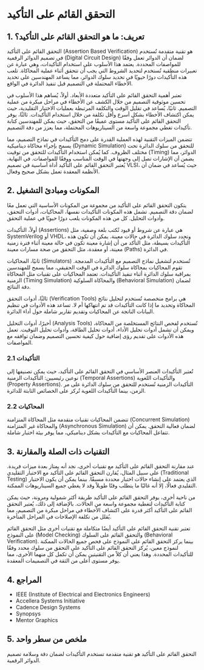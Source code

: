 # التحقق القائم على التأكيد

## 1. تعريف: ما هو **التحقق القائم على التأكيد**؟
التحقق القائم على التأكيد (Assertion Based Verification) هو تقنية متقدمة تُستخدم في تصميم الدوائر الرقمية (Digital Circuit Design) لضمان أن الدوائر تعمل وفقًا للمواصفات المحددة. يعتمد هذا الأسلوب على استخدام التأكيدات، وهي عبارة عن تعبيرات منطقية تُستخدم لتحديد الشروط التي يجب أن تتحقق أثناء عملية المحاكاة. تلعب هذه التأكيدات دورًا حيويًا في تحديد سلوك الدوائر، مما يساعد المهندسين على تحديد الأخطاء المحتملة في التصميم قبل تنفيذ الدائرة في الواقع.

تعتبر أهمية التحقق القائم على التأكيد متعددة الأبعاد. أولاً، يُساهم هذا الأسلوب في تحسين موثوقية التصميم من خلال الكشف عن الأخطاء في مراحل مبكرة من عملية التصميم. ثانيًا، يُساعد في تقليل الوقت والتكلفة المرتبطة بعمليات الاختبار التقليدية، حيث يمكن اكتشاف الأخطاء بشكل أسرع وأقل تكلفة من خلال استخدام التأكيدات. ثالثًا، يوفر التحقق القائم على التأكيد مستوى عميقًا من التحقق، حيث يمكن للمهندسين كتابة تأكيدات تغطي مجموعة واسعة من السيناريوهات المحتملة، مما يعزز من دقة التصميم.

تتضمن الميزات التقنية لهذه العملية القدرة على دمج التأكيدات في نماذج التصميم، مما يسمح بإجراء محاكاة ديناميكية (Dynamic Simulation) للتحقق من سلوك الدائرة تحت مختلف الظروف. كما يُمكن استخدام التأكيدات للتحقق من توقيت (Timing) الدوائر، مما يضمن أن الإشارات تصل إلى وجهتها في الوقت المناسب ووفقًا للمواصفات. في النهاية، يُعتبر التحقق القائم على التأكيد أداة أساسية في تصميم VLSI، حيث يُساعد في ضمان أن الأنظمة المعقدة تعمل بشكل صحيح وفعال.

## 2. المكونات ومبادئ التشغيل
يتكون التحقق القائم على التأكيد من مجموعة من المكونات الأساسية التي تعمل معًا لضمان دقة التصميم. تشمل هذه المكونات التأكيدات نفسها، المحاكيات، أدوات التحقق، وأدوات التحليل. كل من هذه المكونات يلعب دورًا حيويًا في عملية التحقق.

أولاً، التأكيدات (Assertions) هي عبارة عن شروط أو قيود تُكتب بلغة وصفية، مثل SystemVerilog أو VHDL، وتحدد سلوك الدائرة في حالات معينة. يمكن أن تكون هذه التأكيدات بسيطة، مثل التأكد من أن إشارة معينة تكون في حالة معينة أثناء فترة زمنية معينة، أو معقدة، مثل التحقق من صحة مسارات معينة (Paths) في الدائرة.

ثانيًا، المحاكيات (Simulators) تُستخدم لتشغيل نماذج التصميم مع التأكيدات المدمجة. تقوم المحاكيات بمحاكاة سلوك الدائرة في الوقت الحقيقي، مما يسمح للمهندسين بمراقبة سلوك الدائرة أثناء تنفيذ التأكيدات. تعتمد المحاكيات على تقنيات مثل المحاكاة الزمنية (Timing Simulation) والمحاكاة السلوكية (Behavioral Simulation) لضمان دقة النتائج.

ثالثًا، أدوات التحقق (Verification Tools) هي برامج متخصصة تُستخدم لتحليل نتائج المحاكاة وتحديد ما إذا كانت التأكيدات قد تم انتهاكها أم لا. تساعد هذه الأدوات في تنظيم البيانات الناتجة عن المحاكيات وتقديم تقارير شاملة حول أداء الدائرة.

أخيرًا، أدوات التحليل (Analysis Tools) تُستخدم لفحص النتائج المستخلصة من المحاكاة، ويمكن أن تشمل أدوات تحليل الأداء، أدوات تحليل الطاقة، وأدوات تحليل التوقيت. تعمل هذه الأدوات على تقديم رؤى إضافية حول كيفية تحسين التصميم وضمان توافقه مع المواصفات.

### 2.1 التأكيدات
تُعتبر التأكيدات العنصر الأساسي في التحقق القائم على التأكيد، حيث يمكن تصنيفها إلى نوعين رئيسيين: التأكيدات الزمنية (Temporal Assertions) والتأكيدات اللغوية (Property Assertions). التأكيدات الزمنية تُستخدم للتحقق من سلوك الدائرة على مر الزمن، بينما التأكيدات اللغوية تُركز على الخصائص الثابتة للدائرة.

### 2.2 المحاكيات
تتضمن المحاكيات تقنيات متقدمة مثل المحاكاة المتزامنة (Concurrent Simulation) والمحاكاة غير المتزامنة (Asynchronous Simulation) لضمان فعالية التحقق. يمكن أن تتفاعل المحاكيات مع التأكيدات بشكل ديناميكي، مما يوفر بيئة اختبار شاملة.

## 3. التقنيات ذات الصلة والمقارنة
عند مقارنة التحقق القائم على التأكيد مع تقنيات أخرى، نجد أنه يمتاز بعدة ميزات فريدة. على سبيل المثال، يُقارن التحقق القائم على التأكيد مع الاختبار التقليدي (Traditional Testing) الذي يعتمد على إنشاء حالات اختبار محددة مسبقًا. بينما يمكن أن يكون الاختبار التقليدي فعالًا، إلا أنه غالبًا ما يتطلب وقتًا طويلاً وقد لا يغطي جميع السيناريوهات الممكنة.

من ناحية أخرى، يوفر التحقق القائم على التأكيد طريقة أكثر شمولية ومرونة، حيث يمكن كتابة التأكيدات لتغطية مجموعة واسعة من الحالات. بالإضافة إلى ذلك، يُعتبر التحقق القائم على التأكيد أكثر قدرة على اكتشاف الأخطاء في مراحل مبكرة من التصميم، مما يُقلل من تكلفة الإصلاحات في المراحل المتأخرة.

تعتبر تقنية التحقق القائم على التأكيد أيضًا متكاملة مع تقنيات أخرى مثل التحقق القائم على النموذج (Model Checking) والتحقق القائم على السلوك (Behavioral Verification). بينما يركز التحقق القائم على النموذج على فحص جميع الحالات الممكنة لنموذج معين، يُركز التحقق القائم على التأكيد على التحقق من سلوك محدد وفقًا للتأكيدات المحددة. وهذا يعني أن كلاً من التقنيتين يمكن أن تكمل كل منهما الأخرى، مما يوفر مستوى أعلى من الثقة في التصميمات المعقدة.

## 4. المراجع
- IEEE (Institute of Electrical and Electronics Engineers)
- Accellera Systems Initiative
- Cadence Design Systems
- Synopsys
- Mentor Graphics

## 5. ملخص من سطر واحد
التحقق القائم على التأكيد هو تقنية متقدمة تستخدم التأكيدات لضمان دقة وسلامة تصميم الدوائر الرقمية.